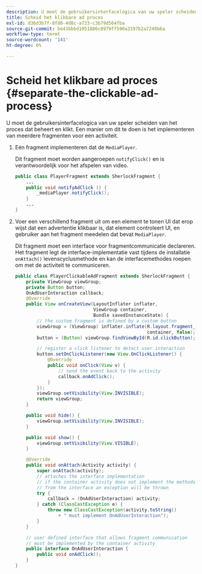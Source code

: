 ```yaml
---
description: U moet de gebruikersinterfacelogica van uw speler scheiden van het proces dat beheert en klikt. Een manier om dit te doen is het implementeren van meerdere fragmenten voor een activiteit.
title: Scheid het klikbare ad proces
exl-id: d36d3b7f-8fd0-4d8c-a733-c3b79d564fba
source-git-commit: be43bbbd1051886c8979ff590a3197b2a7249b6a
workflow-type: tm+mt
source-wordcount: '141'
ht-degree: 0%

---
```


# Scheid het klikbare ad proces {#separate-the-clickable-ad-process}

U moet de gebruikersinterfacelogica van uw speler scheiden van het proces dat beheert en klikt. Een manier om dit te doen is het implementeren van meerdere fragmenten voor een activiteit.

1. Eén fragment implementeren dat de `MediaPlayer`.

   Dit fragment moet worden aangeroepen `notifyClick()` en is verantwoordelijk voor het afspelen van video.

   ```java
   public class PlayerFragment extends SherlockFragment { 
       ... 
       public void notifyAdClick () { 
           _mediaPlayer.notifyClick(); 
       } 
       ... 
   } 
   ```

1. Voer een verschillend fragment uit om een element te tonen UI dat erop wijst dat een advertentie klikbaar is, dat element controleert UI, en gebruiker aan het fragment meedelen dat bevat `MediaPlayer`.

   Dit fragment moet een interface voor fragmentcommunicatie declareren. Het fragment legt de interface-implementatie vast tijdens de installatie `onAttach()` levenscyclusmethode en kan de interfacemethodes roepen om met de activiteit te communiceren.

   ```java
   public class PlayerClickableAdFragment extends SherlockFragment { 
       private ViewGroup viewGroup; 
       private Button button; 
       OnAdUserInteraction callback; 
       @Override 
       public View onCreateView(LayoutInflater inflater,  
                                ViewGroup container,  
                                Bundle savedInstanceState) { 
           // the custom fragment is defined by a custom button 
           viewGroup = (ViewGroup) inflater.inflate(R.layout.fragment_player_clickable_ad,  
                                                    container, false); 
           button = (Button) viewGroup.findViewById(R.id.clickButton); 
   
           // register a click listener to detect user interaction 
           button.setOnClickListener(new View.OnClickListener() { 
               @Override 
               public void onClick(View v) { 
                   // send the event back to the activity 
                   callback.onAdClick(); 
               } 
           }); 
           viewGroup.setVisibility(View.INVISIBLE); 
           return viewGroup; 
       } 
   
       public void hide() { 
           viewGroup.setVisibility(View.INVISIBLE); 
       } 
   
       public void show() { 
           viewGroup.setVisibility(View.VISIBLE);     
       } 
   
       @Override 
       public void onAttach(Activity activity) { 
           super.onAttach(activity); 
           // attaches the interface implementation 
           // if the container activity does not implement the methods  
           // from the interface an exception will be thrown 
           try { 
               callback = (OnAdUserInteraction) activity; 
           } catch (ClassCastException e) { 
               throw new ClassCastException(activity.toString() 
                   + " must implement OnAdUserInteraction"); 
           }     
       } 
   
       // user defined interface that allows fragment communication 
       // must be implemented by the container activity 
       public interface OnAdUserInteraction { 
           public void onAdClick(); 
       } 
   } 
   ```
